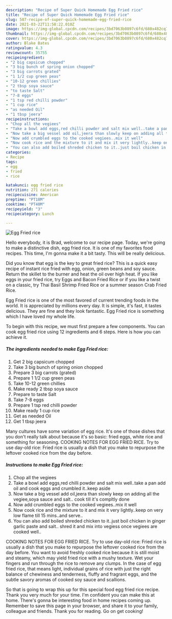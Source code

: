 ```yaml
---
description: "Recipe of Super Quick Homemade Egg Fried rice"
title: "Recipe of Super Quick Homemade Egg Fried rice"
slug: 507-recipe-of-super-quick-homemade-egg-fried-rice
date: 2021-03-22T11:58:22.010Z
image: https://img-global.cpcdn.com/recipes/3bd7063b0897c6fd/680x482cq70/egg-fried-rice-recipe-main-photo.jpg
thumbnail: https://img-global.cpcdn.com/recipes/3bd7063b0897c6fd/680x482cq70/egg-fried-rice-recipe-main-photo.jpg
cover: https://img-global.cpcdn.com/recipes/3bd7063b0897c6fd/680x482cq70/egg-fried-rice-recipe-main-photo.jpg
author: Blake Bates
ratingvalue: 4.3
reviewcount: 35755
recipeingredient:
- "2 big capsicum chopped"
- "3 big bunch of spring onion chopped"
- "3 big carrots grated"
- "1 1/2 cup green peas"
- "10-12 green chillies"
- "2 tbsp soya sauce"
- "to taste Salt"
- "7-8 eggs"
- "1 tsp red chilli powder"
- "1 cup rice"
- "as needed Oil"
- "1 tbsp jeera"
recipeinstructions:
- "Chop all the vegiees"
- "Take a bowl add eggs,red chilli powder and salt mix well..take a pan add oil and cook eggs and crumbled it..keep aside"
- "Now take a big vessel add oil,jeera than slowly keep on adding all the vegiee,soya sauce and salt.. cook till it&#39;s compltly done"
- "Now add crumbled eggs to the cooked vegiees..mix it well"
- "Now cook rice and the mixture to it and mix it very lightly..keep on very low flame till 15 mins..and serve.."
- "You can also add boiled shreded chicken to it..just boil chicken in ginger garlic paste and salt.. shred it and mix into vegiess once vegiees are cooked well.."
categories:
- Recipe
tags:
- egg
- fried
- rice

katakunci: egg fried rice 
nutrition: 271 calories
recipecuisine: American
preptime: "PT18M"
cooktime: "PT40M"
recipeyield: "3"
recipecategory: Lunch

---
```



![Egg Fried rice](https://img-global.cpcdn.com/recipes/3bd7063b0897c6fd/680x482cq70/egg-fried-rice-recipe-main-photo.jpg)

Hello everybody, it is Brad, welcome to our recipe page. Today, we're going to make a distinctive dish, egg fried rice. It is one of my favorites food recipes. This time, I'm gonna make it a bit tasty. This will be really delicious.

Did you know that egg is the key to great fried rice? This is a quick easy recipe of instant rice fried with egg, onion, green beans and soy sauce. Return the skillet to the burner and heat the oil over high heat. If you like eggs in your fried rice, try Eggs and Bacon Fried Rice or if you like a twist on a classic, try Thai Basil Shrimp Fried Rice or a summer season Crab Fried Rice.

Egg Fried rice is one of the most favored of current trending foods in the world. It is appreciated by millions every day. It is simple, it's fast, it tastes delicious. They are fine and they look fantastic. Egg Fried rice is something which I have loved my whole life.


To begin with this recipe, we must first prepare a few components. You can cook egg fried rice using 12 ingredients and 6 steps. Here is how you can achieve it.

<!--inarticleads1-->

##### The ingredients needed to make Egg Fried rice:

1. Get 2 big capsicum chopped
1. Take 3 big bunch of spring onion chopped
1. Prepare 3 big carrots (grated)
1. Prepare 1 1/2 cup green peas
1. Take 10-12 green chillies
1. Make ready 2 tbsp soya sauce
1. Prepare to taste Salt
1. Take 7-8 eggs
1. Prepare 1 tsp red chilli powder
1. Make ready 1 cup rice
1. Get as needed Oil
1. Get 1 tbsp jeera


Many cultures have some variation of egg rice. It&#39;s one of those dishes that you don&#39;t really talk about because it&#39;s so basic: fried eggs, white rice and something for seasoning. COOKING NOTES FOR EGG FRIED RICE. Try to use day-old rice: Fried rice is usually a dish that you make to repurpose the leftover cooked rice from the day before. 

<!--inarticleads2-->

##### Instructions to make Egg Fried rice:

1. Chop all the vegiees
1. Take a bowl add eggs,red chilli powder and salt mix well..take a pan add oil and cook eggs and crumbled it..keep aside
1. Now take a big vessel add oil,jeera than slowly keep on adding all the vegiee,soya sauce and salt.. cook till it&#39;s compltly done
1. Now add crumbled eggs to the cooked vegiees..mix it well
1. Now cook rice and the mixture to it and mix it very lightly..keep on very low flame till 15 mins..and serve..
1. You can also add boiled shreded chicken to it..just boil chicken in ginger garlic paste and salt.. shred it and mix into vegiess once vegiees are cooked well..


COOKING NOTES FOR EGG FRIED RICE. Try to use day-old rice: Fried rice is usually a dish that you make to repurpose the leftover cooked rice from the day before. You want to avoid freshly cooked rice because it is still moist and steamy, which may yield fried rice with a mushy texture. Wet your fingers and run through the rice to remove any clumps. In the case of egg fried rice, that means light, individual grains of rice with just the right balance of chewiness and tenderness, fluffy and fragrant eggs, and the subtle savory aromas of cooked soy sauce and scallions. 

So that is going to wrap this up for this special food egg fried rice recipe. Thank you very much for your time. I'm confident you can make this at home. There's gonna be interesting food in home recipes coming up. Remember to save this page in your browser, and share it to your family, colleague and friends. Thank you for reading. Go on get cooking!
